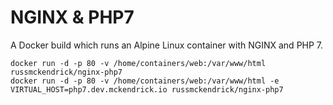 NGINX & PHP7
=============

A Docker build which runs an Alpine Linux container with NGINX and PHP 7.

```
docker run -d -p 80 -v /home/containers/web:/var/www/html russmckendrick/nginx-php7
docker run -d -p 80 -v /home/containers/web:/var/www/html -e VIRTUAL_HOST=php7.dev.mckendrick.io russmckendrick/nginx-php7
```